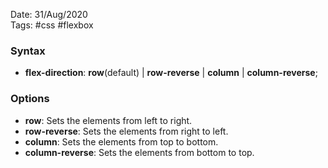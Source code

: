 Date: 31/Aug/2020  
Tags: #css #flexbox

### Syntax
* **flex-direction**: **row**(default) | **row-reverse** | **column** | **column-reverse**;

### Options
* **row**: Sets the elements from left to right.  
* **row-reverse**: Sets the elements from right to left.  
* **column**: Sets the elements from top to bottom.  
* **column-reverse**: Sets the elements from bottom to top.  
